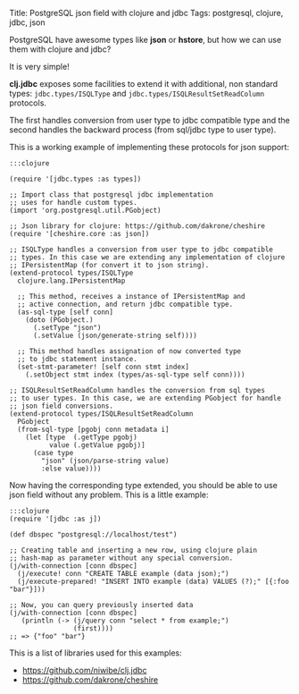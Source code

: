 Title: PostgreSQL json field with clojure and jdbc
Tags: postgresql, clojure, jdbc, json

PostgreSQL have awesome types like **json** or **hstore**, but how we can use them with clojure
and jdbc?

It is very simple!

**clj.jdbc** exposes some facilities to extend it with additional, non standard types:
`jdbc.types/ISQLType` and `jdbc.types/ISQLResultSetReadColumn` protocols.

The first handles conversion from user type to jdbc compatible type and the second handles the
backward process (from sql/jdbc type to user type).

This is a working example of implementing these protocols for json support:

    :::clojure

    (require '[jdbc.types :as types])

    ;; Import class that postgresql jdbc implementation
    ;; uses for handle custom types.
    (import 'org.postgresql.util.PGobject)

    ;; Json library for clojure: https://github.com/dakrone/cheshire
    (require '[cheshire.core :as json])

    ;; ISQLType handles a conversion from user type to jdbc compatible
    ;; types. In this case we are extending any implementation of clojure
    ;; IPersistentMap (for convert it to json string).
    (extend-protocol types/ISQLType
      clojure.lang.IPersistentMap

      ;; This method, receives a instance of IPersistentMap and
      ;; active connection, and return jdbc compatible type.
      (as-sql-type [self conn]
        (doto (PGobject.)
          (.setType "json")
          (.setValue (json/generate-string self))))

      ;; This method handles assignation of now converted type
      ;; to jdbc statement instance.
      (set-stmt-parameter! [self conn stmt index]
        (.setObject stmt index (types/as-sql-type self conn))))

    ;; ISQLResultSetReadColumn handles the conversion from sql types
    ;; to user types. In this case, we are extending PGobject for handle
    ;; json field conversions.
    (extend-protocol types/ISQLResultSetReadColumn
      PGobject
      (from-sql-type [pgobj conn metadata i]
        (let [type  (.getType pgobj)
              value (.getValue pgobj)]
          (case type
            "json" (json/parse-string value)
            :else value))))


Now having the corresponding type extended, you should be able to use json field without any problem.
This is a little example:

    :::clojure
    (require '[jdbc :as j])

    (def dbspec "postgresql://localhost/test")

    ;; Creating table and inserting a new row, using clojure plain
    ;; hash-map as parameter without any special conversion.
    (j/with-connection [conn dbspec]
      (j/execute! conn "CREATE TABLE example (data json);")
      (j/execute-prepared! "INSERT INTO example (data) VALUES (?);" [{:foo "bar"}]))

    ;; Now, you can query previously inserted data
    (j/with-connection [conn dbspec]
       (println (-> (j/query conn "select * from example;")
                    (first))))
    ;; => {"foo" "bar"}


This is a list of libraries used for this examples:

- <https://github.com/niwibe/clj.jdbc>
- <https://github.com/dakrone/cheshire>
